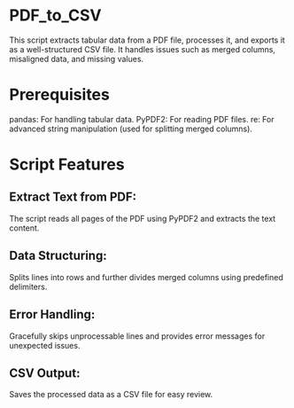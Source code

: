 # PDF_to_CSV
This script extracts tabular data from a PDF file, processes it, and exports it as a well-structured CSV file. It handles issues such as merged columns, misaligned data, and missing values.
# Prerequisites
pandas: For handling tabular data.
PyPDF2: For reading PDF files.
re: For advanced string manipulation (used for splitting merged columns).
# Script Features
## Extract Text from PDF:
The script reads all pages of the PDF using PyPDF2 and extracts the text content.
## Data Structuring:
Splits lines into rows and further divides merged columns using predefined delimiters.
## Error Handling:
Gracefully skips unprocessable lines and provides error messages for unexpected issues.
## CSV Output:
Saves the processed data as a CSV file for easy review.
